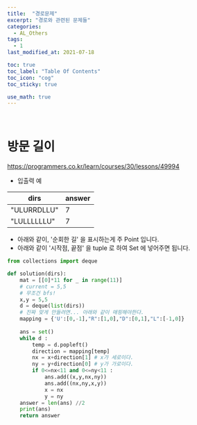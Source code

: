 ```yaml
---
title:  "경로문제"
excerpt: "경로와 관련된 문제들"
categories:
  - AL_Others
tags:
  - 1
last_modified_at: 2021-07-18

toc: true
toc_label: "Table Of Contents"
toc_icon: "cog"
toc_sticky: true

use_math: true
---
```


<br>

# 방문 길이

<https://programmers.co.kr/learn/courses/30/lessons/49994>

- 입출력 예

| dirs        | answer |
| ----------- | ------ |
| "ULURRDLLU" | 7      |
| "LULLLLLLU" | 7      |

- 아래와 같이, '순회한 길' 을 표시하는게 주 Point 입니다.
- 아래와 같이 '시작점, 끝점' 을 tuple 로 하여 Set 에 넣어주면 됩니다.

```python
from collections import deque

def solution(dirs):
    mat = [[0]*11 for _ in range(11)]
    # current = 5,5
    # 무조건 bfs! 
    x,y = 5,5
    d = deque(list(dirs))
    # 진짜 맞게 만들려면... 아래와 같이 매핑해야한다.
    mapping = {'U':[0,-1],"R":[1,0],"D":[0,1],"L":[-1,0]}
    
    ans = set()
    while d : 
        temp = d.popleft()
        direction = mapping[temp]
        nx = x+direction[1] # x가 세로이다. 
        ny = y+direction[0] # y가 가로이다.
        if 0<=nx<11 and 0<=ny<11 :
            ans.add((x,y,nx,ny))
            ans.add((nx,ny,x,y))
            x = nx 
            y = ny 
    answer = len(ans) //2 
    print(ans)
    return answer
```

